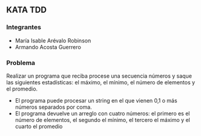 ## KATA TDD

### Integrantes
- María Isable Arévalo Robinson
- Armando Acosta Guerrero

### Problema
Realizar un programa que reciba procese una secuencia números y saque las siguientes estadísticas: el máximo, el mínimo, el número de elementos y el promedio. 
- El programa puede procesar un string en el que vienen 0,1 o más números separados por coma. 
- El programa devuelve un arreglo con cuatro números: el primero es el número de elementos, el segundo el mínimo, el tercero el máximo y el cuarto el promedio 
